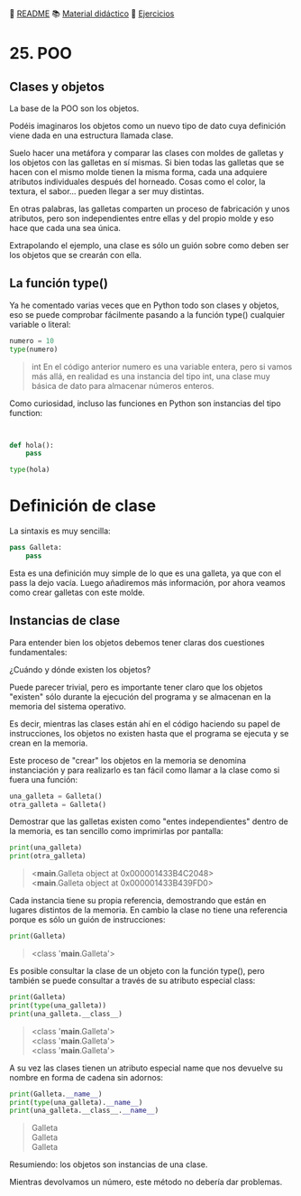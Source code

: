 :page_with_curl: [README](../README.md) :books: [Material didáctico](/documentation/indicedocu.md) :pencil: [Ejercicios](/tests/indicetests.md)

# 25. POO 

## Clases y objetos
La base de la POO son los objetos.

Podéis imaginaros los objetos como un nuevo tipo de dato cuya definición viene dada en una estructura llamada clase.

Suelo hacer una metáfora y comparar las clases con moldes de galletas y los objetos con las galletas en sí mismas. Si bien todas las galletas que se hacen con el mismo molde tienen la misma forma, cada una adquiere atributos individuales después del horneado. Cosas como el color, la textura, el sabor... pueden llegar a ser muy distintas.

En otras palabras, las galletas comparten un proceso de fabricación y unos atributos, pero son independientes entre ellas y del propio molde y eso hace que cada una sea única.

Extrapolando el ejemplo, una clase es sólo un guión sobre como deben ser los objetos que se crearán con ella.

## La función type()
Ya he comentado varias veces que en Python todo son clases y objetos, eso se puede comprobar fácilmente pasando a la función type() cualquier variable o literal:


````python
numero = 10
type(numero)
````
>int
En el código anterior numero es una variable entera, pero si vamos más allá, en realidad es una instancia del tipo int, una clase muy básica de dato para almacenar números enteros.

Como curiosidad, incluso las funciones en Python son instancias del tipo function:
````python


def hola():
    pass

type(hola)
````

# Definición de clase
La sintaxis es muy sencilla:
````python
pass Galleta:
    pass
````
Esta es una definición muy simple de lo que es una galleta, ya que con el pass la dejo vacía. Luego añadiremos más información, por ahora veamos como crear galletas con este molde.
## Instancias de clase
Para entender bien los objetos debemos tener claras dos cuestiones fundamentales:

¿Cuándo y dónde existen los objetos?

Puede parecer trivial, pero es importante tener claro que los objetos "existen" sólo durante la ejecución del programa y se almacenan en la memoria del sistema operativo.

Es decir, mientras las clases están ahí en el código haciendo su papel de instrucciones, los objetos no existen hasta que el programa se ejecuta y se crean en la memoria.

Este proceso de "crear" los objetos en la memoria se denomina instanciación y para realizarlo es tan fácil como llamar a la clase como si fuera una función:


````python
una_galleta = Galleta()
otra_galleta = Galleta()
````
Demostrar que las galletas existen como "entes independientes" dentro de la memoria, es tan sencillo como imprimirlas por pantalla:
````python
print(una_galleta)
print(otra_galleta)
````
><__main__.Galleta object at 0x000001433B4C2048>  
><__main__.Galleta object at 0x000001433B439FD0>

Cada instancia tiene su propia referencia, demostrando que están en lugares distintos de la memoria. En cambio la clase no tiene una referencia porque es sólo un guión de instrucciones:

````python
print(Galleta)
````
><class '__main__.Galleta'>

Es posible consultar la clase de un objeto con la función type(), pero también se puede consultar a través de su atributo especial class:

````python
print(Galleta)
print(type(una_galleta))
print(una_galleta.__class__)
````
><class '__main__.Galleta'>  
<class '__main__.Galleta'>  
<class '__main__.Galleta'>

A su vez las clases tienen un atributo especial name que nos devuelve su nombre en forma de cadena sin adornos:

````python
print(Galleta.__name__)
print(type(una_galleta).__name__)
print(una_galleta.__class__.__name__)
````
>Galleta  
Galleta  
Galleta

Resumiendo: los objetos son instancias de una clase.


Mientras devolvamos un número, este método no debería dar problemas.
